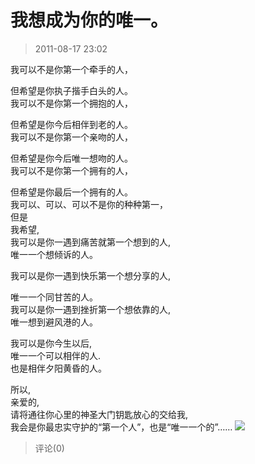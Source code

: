 # 我想成为你的唯一。

> 2011-08-17 23:02

我可以不是你第一个牵手的人，

但希望是你执子揩手白头的人。  
我可以不是你第一个拥抱的人，

但希望是你今后相伴到老的人。  
我可以不是你第一个亲吻的人，

但希望是你今后唯一想吻的人。  
我可以不是你第一个拥有的人，

但希望是你最后一个拥有的人。  
我可以、可以、可以不是你的种种第一，  
但是  
我希望,  
我可以是你一遇到痛苦就第一个想到的人,  
唯一一个想倾诉的人。

我可以是你一遇到快乐第一个想分享的人,

唯一一个同甘苦的人。  
我可以是你一遇到挫折第一个想依靠的人,  
唯一想到避风港的人。

我可以是你今生以后,  
唯一一个可以相伴的人.  
也是相伴夕阳黄昏的人。

所以,  
亲爱的,  
请将通往你心里的神圣大门钥匙放心的交给我,  
我会是你最忠实守护的“第一个人”，也是“唯一一个的”…… [![](https://pan.4a1801.life/d/NAS/Qzone_wyf/Blogs/images/9F382B94)](https://pan.4a1801.life/d/NAS/Qzone_wyf/Blogs/images/9F382B94)

> 评论(0)
